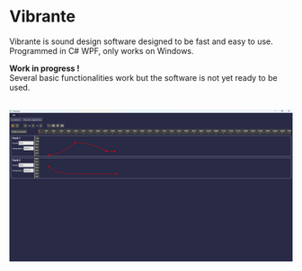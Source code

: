 # Vibrante
Vibrante is sound design software designed to be fast and easy to use.\
Programmed in C# WPF, only works on Windows.

**Work in progress !**\
Several basic functionalities work but the software is not yet ready to be used.

\
<img src="Screenshot1.png">
